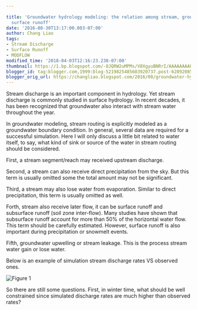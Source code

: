 ```yaml
---
 
title: 'Groundwater hydrology modeling: the relation among stream, groundwater and
  surface runoff'
date: '2016-08-30T13:17:00.003-07:00'
author: Chang Liao
tags:
- Stream Discharge
- Surface Runoff
- MODFLOW
modified_time: '2018-04-03T12:16:23.238-07:00'
thumbnail: https://1.bp.blogspot.com/-8JQRW2uMPMs/V8XgyuBNRrI/AAAAAAAAQ-g/YKG3XxhsxFcGBbYPKUwRofAnwHzvZhCmACPcB/s72-c/verification_scatter.png
blogger_id: tag:blogger.com,1999:blog-5219825485683920737.post-628920856447294217
blogger_orig_url: https://changliao.blogspot.com/2016/08/groundwater-hydrology-modeling-003.html
---
```


Stream discharge is an important component in hydrology. Yet stream discharge is commonly studied in surface hydrology. In recent decades, it has been recognized that groundwater also interact with stream water throughout the year.

In groundwater modeling, stream routing is explicitly modeled as a groundwater boundary condition.
In general, several data are required for a successful simulation. Here I will only discuss a little bit related to water itself, to say, what kind of sink or source of the water in stream routing should be considered.

First, a stream segment/reach may received upstream discharge.

Second, a stream can also receive direct precipitation from the sky. But this term is usually omitted some the total amount may not be significant.

Third, a stream may also lose water from evaporation. Similar to direct precipitation, this term is usually omitted as well.

Forth, stream also receive later flow, it can be surface runoff and subsurface runoff (soil zone inter-flow). Many studies have shown that subsurface runoff account for more than 50% of the horizontal water flow. This term should be carefully estimated. However, surface runoff is also important during precipitation or snowmelt events.

Fifth, groundwater upwelling or stream leakage. This is the process stream water gain or lose water.

Below is an example of simulation stream discharge rates VS observed ones.

![Figure 1](https://github.com/changliao/science/blob/main/_figures/verification_scatter.png?raw=true)



So there are still some questions. 
First, in winter time, what should be well constrained since simulated discharge rates are much higher than observed rates?
